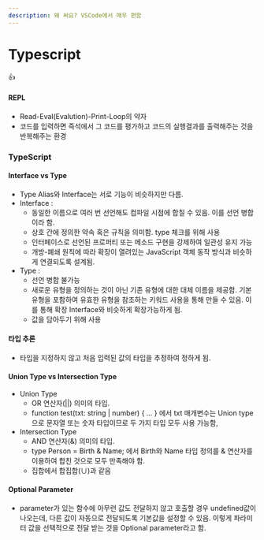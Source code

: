 ```yaml
---
description: 왜 써요? VSCode에서 매우 편함
---
```


# Typescript

:thumbsup:

#### REPL

* Read-Eval(Evalution)-Print-Loop의 약자
* 코드를 입력하면 즉석에서 그 코드를 평가하고 코드의 실행결과를 출력해주는 것을 반복해주는 환경

###

### TypeScript

#### Interface vs Type

* Type Alias와 Interface는 서로 기능이 비슷하지만 다름.
* Interface :&#x20;
  * 동일한 이름으로 여러 번 선언해도 컴파일 시점에 합칠 수 있음. 이를 선언 병합이라 함.
  * 상호 간에 정의한 약속 혹은 규칙을 의미함. type 체크를 위해 사용
  * 인터페이스로 선언된 프로퍼티 또는 메소드 구현을 강제하여 일관성 유지 가능
  * 개방-폐쇄 원칙에 따라 확장이 열려있는 JavaScript 객체 동작 방식과 비슷하게 연결되도록 설계됨.
* Type :
  * 선언 병합 불가능
  * 새로운 유형을 정의하는 것이 아닌 기존 유형에 대한 대체 이름을 제공함. 기본 유형을 포함하여 유효한 유형을 참조하는 키워드 사용을 통해 만들 수 있음. 이를 통해 확장 Interface와 비슷하게 확장가능하게 됨.
  * 값을 담아두기 위해 사용

#### 타입 추론

* 타입을 지정하지 않고 처음 입력된 값의 타입을 추정하여 정하게 됨.

#### Union Type vs Intersection Type

* Union Type
  * OR 연산자(||) 의미의 타입.
  * function test(txt: string | number) { ... } 에서 txt 매개변수는 Union type으로 문자열 또는 숫자 타입이므로 두 가지 타입 모두 사용 가능함,
* Intersection Type
  * AND 연산자(&) 의미의 타입.
  * type Person = Birth & Name; 에서 Birth와 Name 타입 정의를 & 연산자를 이용하여 합친 것으로 모두 만족해야 함.
  * 집합에서 합집합(∪)과 같음

#### Optional Parameter

* parameter가 있는 함수에 아무런 값도 전달하지 않고 호출할 경우 undefined값이 나오는데, 다른 값이 자동으로 전달되도록 기본값을 설정할 수 있음. 이렇게 파라미터 값을 선택적으로 전달 받는 것을 Optional parameter라고 함.

